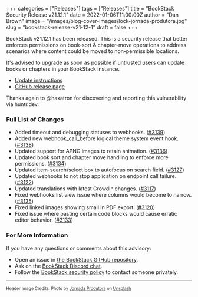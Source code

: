 +++
categories = ["Releases"]
tags = ["Releases"]
title = "BookStack Security Release v21.12.1"
date = 2022-01-06T11:00:00Z
author = "Dan Brown"
image = "/images/blog-cover-images/lock-jornada-produtora.jpg"
slug = "bookstack-release-v21-12-1"
draft = false
+++

BookStack v21.12.1 has been released.
This is a security release that better enforces permissions on book-sort & 
chapter-move operations to address scenarios where content could be moved to
non-permissible locations.

It's advised to upgrade as soon as possible if untrusted users can update books 
or chapters in your BookStack instance.

* [Update instructions](https://www.bookstackapp.com/docs/admin/updates)
* [GitHub release page](https://github.com/BookStackApp/BookStack/releases/tag/v21.12.1)

Thanks again to @haxatron for discovering and reporting this vulnerability via huntr.dev.

### Full List of Changes

* Added timeout and debugging statuses to webhooks. ([#3139](https://github.com/BookStackApp/BookStack/pull/3139))
* Added new webhook_call_before logical theme system event hook. ([#3138](https://github.com/BookStackApp/BookStack/pull/3138))
* Updated support for APNG images to retain animation. ([#3136](https://github.com/BookStackApp/BookStack/issues/3136))
* Updated book sort and chapter move handling to enforce more permissions. ([#3134](https://github.com/BookStackApp/BookStack/issues/3134))
* Updated item-search/select box to autofocus on search field. ([#3127](https://github.com/BookStackApp/BookStack/issues/3127))
* Updated webhooks to not stop application on endpoint call failure. ([#3122](https://github.com/BookStackApp/BookStack/issues/3122))
* Updated translations with latest Crowdin changes. ([#3117](https://github.com/BookStackApp/BookStack/pull/3117))
* Fixed webhooks list view issue where columns would become to narrow. ([#3135](https://github.com/BookStackApp/BookStack/issues/3135))
* Fixed linked images showing small in PDF export. ([#3120](https://github.com/BookStackApp/BookStack/issues/3120))
* Fixed issue where pasting certain code blocks would cause erratic editor behavior. ([#3133](https://github.com/BookStackApp/BookStack/issues/3133))

### For More Information

If you have any questions or comments about this advisory:
* Open an issue in [the BookStack GitHub repository](BookStackApp/BookStack/issues).
* Ask on the [BookStack Discord chat](https://discord.gg/ztkBqR2).
* Follow the [BookStack security policy](https://github.com/BookStackApp/BookStack/blob/master/.github/SECURITY.md) to contact someone privately.

----

<span style="font-size: 0.8em;opacity:0.9;">Header Image Credits: <span>Photo by <a href="https://unsplash.com/@jornadaprodutora?utm_source=unsplash&amp;utm_medium=referral&amp;utm_content=creditCopyText">Jornada Produtora</a> on <a href="https://unsplash.com/?utm_source=unsplash&amp;utm_medium=referral&amp;utm_content=creditCopyText">Unsplash</a></span></span>